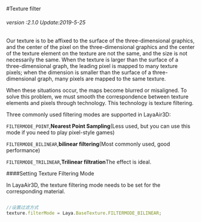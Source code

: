 #Texture filter

###### *version :2.1.0   Update:2019-5-25*

Our texture is to be affixed to the surface of the three-dimensional graphics, and the center of the pixel on the three-dimensional graphics and the center of the texture element on the texture are not the same, and the size is not necessarily the same. When the texture is larger than the surface of a three-dimensional graph, the leading pixel is mapped to many texture pixels; when the dimension is smaller than the surface of a three-dimensional graph, many pixels are mapped to the same texture.

When these situations occur, the maps become blurred or misaligned. To solve this problem, we must smooth the correspondence between texture elements and pixels through technology. This technology is texture filtering.

Three commonly used filtering modes are supported in LayaAir3D:

`FILTERMODE_POINT`,**Nearest Point Sampling**(Less used, but you can use this mode if you need to play pixel-style games)

`FILTERMODE_BILINEAR`,**bilinear filtering**(Most commonly used, good performance)

`FILTERMODE_TRILINEAR`,**Trilinear filtration**The effect is ideal.

####Setting Texture Filtering Mode

In LayaAir3D, the texture filtering mode needs to be set for the corresponding material.


```typescript

//设置过滤方式
texture.filterMode = Laya.BaseTexture.FILTERMODE_BILINEAR;
```


